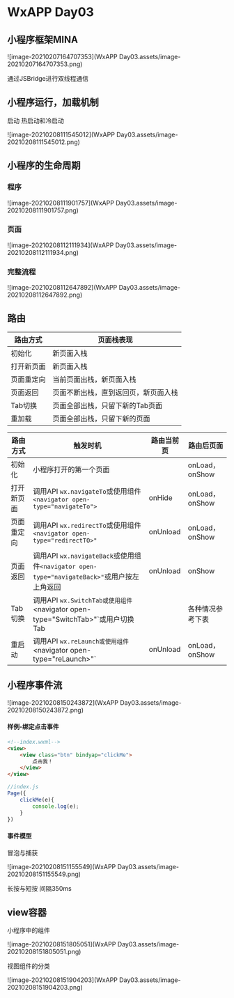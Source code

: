 # WxAPP Day03



## 小程序框架MINA





![image-20210207164707353](WxAPP Day03.assets/image-20210207164707353.png)



通过JSBridge进行双线程通信









## 小程序运行，加载机制

启动   热启动和冷启动



![image-20210208111545012](WxAPP Day03.assets/image-20210208111545012.png)



## 小程序的生命周期



### 程序

![image-20210208111901757](WxAPP Day03.assets/image-20210208111901757.png)

### 页面

![image-20210208112111934](WxAPP Day03.assets/image-20210208112111934.png)



### 完整流程

![image-20210208112647892](WxAPP Day03.assets/image-20210208112647892.png)





## 路由



| 路由方式   | 页面栈表现                           |
| ---------- | ------------------------------------ |
| 初始化     | 新页面入栈                           |
| 打开新页面 | 新页面入栈                           |
| 页面重定向 | 当前页面出栈，新页面入栈             |
| 页面返回   | 页面不断出栈，直到返回页，新页面入栈 |
| Tab切换    | 页面全部出栈，只留下新的Tab页面      |
| 重加载     | 页面全部出栈，只留下新的页面         |





| 路由方式   | 触发时机                                                     | 路由当前页 | 路由后页面       |
| ---------- | ------------------------------------------------------------ | ---------- | ---------------- |
| 初始化     | 小程序打开的第一个页面                                       |            | onLoad，onShow   |
| 打开新页面 | 调用API  `wx.navigateTo`或使用组件`<navigator open-type="navigateTo">` | onHide     | onLoad，onShow   |
| 页面重定向 | 调用API  `wx.redirectTo`或使用组件`<navigator open-type="redirectTO>"` | onUnload   | onLoad，onShow   |
| 页面返回   | 调用API  `wx.navigateBack`或使用组件`<navigator open-type="navigateBack>"`或用户按左上角返回 | onUnload   | onShow           |
| Tab切换    | 调用API  `wx.SwitchTab或使用组件`<navigator open-type="SwitchTab>"`或用户切换Tab |            | 各种情况参考下表 |
| 重启动     | 调用API  `wx.reLaunch或使用组件`<navigator open-type="reLaunch>"` | onUnload   | onLoad，onShow   |





## 小程序事件流



![image-20210208150243872](WxAPP Day03.assets/image-20210208150243872.png)



#### 样例-绑定点击事件



```html
<!--index.wxml-->
<view>
	<view class="btn" bindyap="clickMe">
    	点击我！
    </view>
</view>
```



```js
//index.js
Page({
    clickMe(e){
        console.log(e);
    }
})
```



#### 事件模型

冒泡与捕获



![image-20210208151155549](WxAPP Day03.assets/image-20210208151155549.png)



长按与短按  间隔350ms







## view容器



小程序中的组件

![image-20210208151805051](WxAPP Day03.assets/image-20210208151805051.png)



视图组件的分类

![image-20210208151904203](WxAPP Day03.assets/image-20210208151904203.png)



